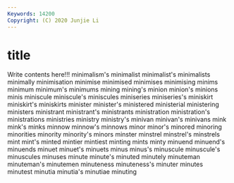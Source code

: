 ```yaml
---
Keywords: 14200
Copyright: (C) 2020 Junjie Li
---
```


# title

Write contents here!!!
minimalism's 
minimalist
minimalist's 
minimalists 
minimally 
minimisation 
minimise 
minimised 
minimises 
minimising 
minims 
minimum
minimum's 
minimums 
mining 
mining's 
minion 
minion's 
minions 
minis 
miniscule 
miniscule's
miniscules 
miniseries 
miniseries's 
miniskirt 
miniskirt's 
miniskirts 
minister 
minister's 
ministered 
ministerial
ministering 
ministers 
ministrant 
ministrant's 
ministrants 
ministration 
ministration's 
ministrations 
ministries 
ministry
ministry's 
minivan 
minivan's 
minivans 
mink 
mink's 
minks 
minnow 
minnow's 
minnows
minor 
minor's 
minored 
minoring 
minorities 
minority 
minority's 
minors 
minster 
minstrel
minstrel's 
minstrels 
mint 
mint's 
minted 
mintier 
mintiest 
minting 
mints 
minty
minuend 
minuend's 
minuends 
minuet 
minuet's 
minuets 
minus 
minus's 
minuscule 
minuscule's
minuscules 
minuses 
minute 
minute's 
minuted 
minutely 
minuteman 
minuteman's 
minutemen 
minuteness
minuteness's 
minuter 
minutes 
minutest 
minutia 
minutia's 
minutiae 
minuting 
